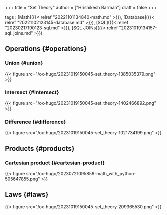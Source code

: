 +++
title = "Set Theory"
author = ["Hrishikesh Barman"]
draft = false
+++

tags
: [Math]({{< relref "20221101134840-math.md" >}}), [Database]({{< relref "20221102123145-database.md" >}}), [SQL]({{< relref "20230217190123-sql.md" >}}), [SQL JOINs]({{< relref "20231019134157-sql_joins.md" >}})


## Operations {#operations}


### Union {#union}

{{< figure src="/ox-hugo/20231019150045-set_theory-1385035379.png" >}}


### Intersect {#intersect}

{{< figure src="/ox-hugo/20231019150045-set_theory-1402466892.png" >}}


### Difference {#difference}

{{< figure src="/ox-hugo/20231019150045-set_theory-1021734199.png" >}}


## Products {#products}


### Cartesian product {#cartesian-product}

{{< figure src="/ox-hugo/20230721095859-math_with_python-505647855.png" >}}


## Laws {#laws}

{{< figure src="/ox-hugo/20231019150045-set_theory-209365530.png" >}}
